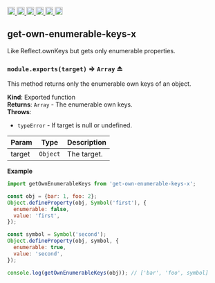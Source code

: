 <a
  href="https://travis-ci.org/Xotic750/get-own-enumerable-keys-x"
  title="Travis status">
<img
  src="https://travis-ci.org/Xotic750/get-own-enumerable-keys-x.svg?branch=master"
  alt="Travis status" height="18">
</a>
<a
  href="https://david-dm.org/Xotic750/get-own-enumerable-keys-x"
  title="Dependency status">
<img src="https://david-dm.org/Xotic750/get-own-enumerable-keys-x/status.svg"
  alt="Dependency status" height="18"/>
</a>
<a
  href="https://david-dm.org/Xotic750/get-own-enumerable-keys-x?type=dev"
  title="devDependency status">
<img src="https://david-dm.org/Xotic750/get-own-enumerable-keys-x/dev-status.svg"
  alt="devDependency status" height="18"/>
</a>
<a
  href="https://badge.fury.io/js/get-own-enumerable-keys-x"
  title="npm version">
<img src="https://badge.fury.io/js/get-own-enumerable-keys-x.svg"
  alt="npm version" height="18">
</a>
<a
  href="https://www.jsdelivr.com/package/npm/get-own-enumerable-keys-x"
  title="jsDelivr hits">
<img src="https://data.jsdelivr.com/v1/package/npm/get-own-enumerable-keys-x/badge?style=rounded"
  alt="jsDelivr hits" height="18">
</a>
<a
  href="https://bettercodehub.com/results/Xotic750/get-own-enumerable-keys-x"
  title="bettercodehub score">
<img src="https://bettercodehub.com/edge/badge/Xotic750/get-own-enumerable-keys-x?branch=master"
  alt="bettercodehub score" height="18">
</a>

<a name="module_get-own-enumerable-keys-x"></a>

## get-own-enumerable-keys-x

Like Reflect.ownKeys but gets only enumerable properties.

<a name="exp_module_get-own-enumerable-keys-x--module.exports"></a>

### `module.exports(target)` ⇒ <code>Array</code> ⏏

This method returns only the enumerable own keys of an object.

**Kind**: Exported function  
**Returns**: <code>Array</code> - The enumerable own keys.  
**Throws**:

- <code>typeError</code> - If target is null or undefined.

| Param  | Type                | Description |
| ------ | ------------------- | ----------- |
| target | <code>Object</code> | The target. |

**Example**

```js
import getOwnEnumerableKeys from 'get-own-enumerable-keys-x';

const obj = {bar: 1, foo: 2};
Object.defineProperty(obj, Symbol('first'), {
  enumerable: false,
  value: 'first',
});

const symbol = Symbol('second');
Object.defineProperty(obj, symbol, {
  enumerable: true,
  value: 'second',
});

console.log(getOwnEnumerableKeys(obj)); // ['bar', 'foo', symbol]
```
